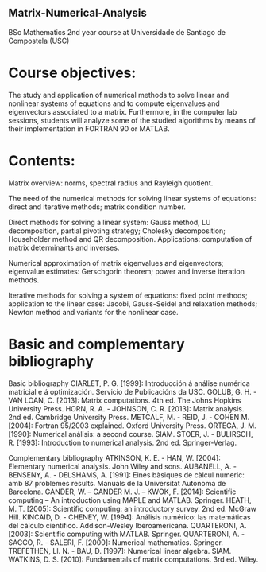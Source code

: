 ## Matrix-Numerical-Analysis

BSc Mathematics 2nd year course at Universidade de Santiago de Compostela (USC)

# Course objectives:
The study and application of numerical methods to solve linear and nonlinear systems of equations and to compute eigenvalues and eigenvectors associated to a matrix. Furthermore, in the computer lab sessions, students will analyze some of the studied algorithms by means of their implementation in FORTRAN 90 or MATLAB.

# Contents:
Matrix overview: norms, spectral radius and Rayleigh quotient. 

The need of the numerical methods for solving linear systems of equations: direct and iterative methods; matrix condition number. 

Direct methods for solving a linear system: Gauss method, LU decomposition, partial pivoting strategy; Cholesky decomposition; Householder method and QR decomposition. Applications: computation of matrix determinants and inverses. 

Numerical approximation of matrix eigenvalues and eigenvectors; eigenvalue estimates: Gerschgorin theorem; power and inverse iteration methods. 

Iterative methods for solving a system of equations: fixed point methods; application to the linear case: Jacobi, Gauss-Seidel and relaxation methods; Newton method and variants for the nonlinear case.



# Basic and complementary bibliography

Basic bibliography
CIARLET, P. G. [1999]: Introducción á análise numérica matricial e á optimización. Servicio de Publicacións da USC.
GOLUB, G. H. - VAN LOAN, C. [2013]: Matrix computations. 4th ed. The Johns Hopkins University Press.
HORN, R. A. - JOHNSON, C. R. [2013]: Matrix analysis. 2nd ed. Cambridge University Press.
METCALF, M. - REID, J. - COHEN M. [2004]: Fortran 95/2003 explained. Oxford University Press.
ORTEGA, J. M. [1990]: Numerical análisis: a second course. SIAM.
STOER, J. - BULIRSCH, R. [1993]: Introduction to numerical analysis. 2nd ed. Springer-Verlag.

Complementary bibliography
ATKINSON, K. E. - HAN, W. [2004]: Elementary numerical analysis. John Wiley and sons.
AUBANELL, A. - BENSENY, A. - DELSHAMS, A. [1991]: Eines bàsiques de càlcul numeric: amb 87 problemes results. Manuals de la Universitat Autònoma de Barcelona.
GANDER, W. – GANDER M. J. – KWOK, F. [2014]: Scientific computing – An introduction using MAPLE and MATLAB. Springer.
HEATH, M. T. [2005]: Scientific computing: an introductory survey. 2nd ed. McGraw Hill.
KINCAID, D. - CHENEY, W. [1994]: Análisis numérico: las matemáticas del cálculo científico. Addison-Wesley Iberoamericana.
QUARTERONI, A. [2003]: Scientific computing with MATLAB. Springer.
QUARTERONI, A. - SACCO, R. - SALERI, F. [2000]: Numerical mathematics. Springer.
TREFETHEN, Ll. N. - BAU, D. [1997]: Numerical linear algebra. SIAM.
WATKINS, D. S. [2010]: Fundamentals of matrix computations. 3rd ed. Wiley.
